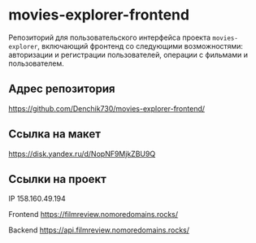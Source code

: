 # movies-explorer-frontend

Репозиторий для пользовательского интерфейса проекта `movies-explorer`, включающий фронтенд со следующими возможностями: авторизации и регистрации пользователей, операции с фильмами и пользователем.

## Адрес репозитория

https://github.com/Denchik730/movies-explorer-frontend/

## Cсылка на макет

https://disk.yandex.ru/d/NopNF9MjkZBU9Q

## Ссылки на проект

IP 158.160.49.194

Frontend https://filmreview.nomoredomains.rocks/

Backend https://api.filmreview.nomoredomains.rocks/

